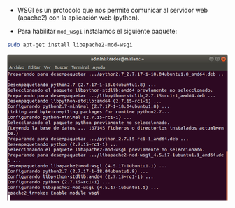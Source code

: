 - WSGI es un protocolo que nos permite comunicar al servidor web (apache2) con la aplicación web (python).

- Para habilitar `mod_wsgi` instalamos el siguiente paquete:

```bash
sudo apt-get install libapache2-mod-wsgi
```

![image](/imagenes/13.png)
